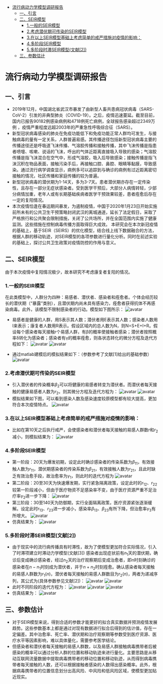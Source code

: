 <!-- TOC -->
  - [流行病动力学模型调研报告](#流行病动力学模型调研报告)      
    - [一、引言](#一引言)      
    - [二、SEIR模型](#二seir模型)          
      - [1.一般的SEIR模型](#1一般的seir模型)          
      - [2.考虑潜伏期可传染的SEIR模型](#2考虑潜伏期可传染的seir模型)          
      - [3.在以上SEIR模型基础上考虑简单的戒严措施对疫情的影响：](#3在以上seir模型基础上考虑简单的戒严措施对疫情的影响)          
      - [4.多阶段SEIR模型](#4多阶段seir模型)          
      - [5.多阶段时滞SEIR模型(文献[2])](#5多阶段时滞seir模型文献2)      
    - [三、参数估计](#三参数估计)    

# 流行病动力学模型调研报告
## 一、引言
* 2019年12月，中国湖北省武汉市暴发了由新型人畜共患病冠状病毒（SARS-CoV-2）引发的非典型肺炎（COVID-19）。之后，疫情迅速蔓延。截至目前，国内已报告90182例感染病例和4718例死亡病例，全球报告感染超过2349万例 ，疫情严重程度远超2003年的严重急性呼吸综合征（SARS）。
* 新型冠状病毒感染的肺炎在免疫功能低下和免疫功能正常人群均可发生，与接触病毒的量有一定关系，人群普遍易感。其传播途径包括新型冠状病毒主要的传播途径还是呼吸道飞沫传播、气溶胶传播和接触传播，其中飞沫传播是指患者喷嚏、咳嗽、说话的飞沫，呼出的气体近距离直接吸入导致的感染；气溶胶传播是指飞沫混合在空气中，形成气溶胶，吸入后导致感染；接触传播是指飞沫沉积在物品表面，接触污染手后，再接触口腔、鼻腔、眼睛等黏膜，导致感染。通过流行病学调查显示，病例多可以追踪到与确诊的病例有过近距离密切接触的情况，社区传播和家庭传播的较为普遍。
* 新型冠状病毒的潜伏期为1-14天，多为3-7天。患者潜伏期亦存在一定传染性，且存在一部分无症状感染者。受到医学干预后，大部分人病情转轻，少部分病情加重，老年人或有长期基础疾病者医学干预效果较差，患者痊愈后存在一定的复阳情况。
* 本次疫情恰逢在春运期间暴发，为遏制疫情，中国于2020年1月23日开始实施前所未有的公共卫生干预策略封闭武汉的离城通道，延长了法定假日，采取了严格旅行和公共聚会限制措施，关闭了公共场所，并在全国范围内实施了健康监测。这些措施在控制病毒传播方面取得巨大成效。
本研究会在本次新冠疫情的基础上，基于SEIR（SEIRS）的优化模型，结合线上线下数据融合的方法，根据人群的移动轨迹，对SEIR模型的各项参数进行量化分析。同时在前述实验的基础上，探讨公共卫生政策对疫情防控的作用与意义。
## 二、SEIR模型
由于本次疫情中复阳情况极少，故本研究不考虑康复者复阳的情况。
### 1.一般的SEIR模型
在此类模型中，人群分为四种：易感者、潜伏者、感染者和痊愈者。个体会经历较长的潜伏期（“暴露”类别），且潜伏期内尚未具有感染力，痊愈者获得抗体不再感染病毒。此外，该模型不限制感染者的行动。模型如下图所示：
![avatar](pic/1.jpg)
* 易感者是健康的人群，用S表示其人数；潜伏者用E表示其人数；感染者人数用I来表示；康复者人数用R表示。假设区域内的总人数为N，则N=S+E+I+R。假设每个感染者每天接触r个易感人群，有β的概率使接触者感染；潜伏者按照概率δ转化为感染者；感染者有γ的概率痊愈，则各状态转化的微分方程及迭代方程如下：
![avatar](pic/2.jpg)
![avatar](pic/3.jpg)

* 通过matlab建模后的模拟结果如下：（参数参考了文献[1]给出的基础参数）
![avatar](pic/4.jpg)
### 2.考虑潜伏期可传染的SEIR模型
* 引入潜伏者的传染概率$\beta_2$可以将健康的易感者转变为潜伏者。而潜伏者每天接触的健康易感者人数为$r_2$。则其微分方程及迭代方程为：
![avatar](pic/5.jpg)
![avatar](pic/6.jpg)
* 模拟结果如下图，可以看到感染人数及感染速度较原模型都有较大提高，更加符合本次疫情特点。
![avatar](pic/7.jpg)
### 3.在以上SEIR模型基础上考虑简单的戒严措施对疫情的影响：
* 比如在第10天之后执行戒严，会使感染者和潜伏者每天接触的易感人群数$r$和$r_2$减小，则模拟结果为：
![avatar](pic/8.jpg)
### 4.多阶段SEIR模型
* 第一阶段：20天为爆发初期，设定此时确诊感染者的传染系数为$\beta_{11}$，有效接触人数为$r_{11}$，潜伏期感染者的传染系数为$\beta_{21}$，有效接触人数为$r_{21}$，且此时缺乏有效治愈手段，故治愈率为$\gamma_1$，则此时的迭代方程为
![avatar](pic/9.jpg)
* 第二阶段：20至30天为快速爆发期，实行紧急隔离政策，设定此时的$r_{12}$、$r_{22}$较第一阶段减小，但由于医疗物资不足感染率不变，由于医疗资源严重不足治疗率$\gamma_2$进一步下降：
![avatar](pic/10.jpg)
* 第三阶段：30至140天为防御期，实行全面隔离政策，医疗资源紧张逐渐缓解。设定此时$r_{13}$、$r_{23}$进一步减小，感染率$\beta_{13}$、$\beta_{23}$有所下降，但治愈率$\gamma_3$有所增大。
![avatar](pic/11.jpg)
* 仿真结果为：
  ![avatar](pic/12.jpg)
### 5.多阶段时滞SEIR模型(文献[2])
* 由于现实中的流行病传播具有时滞性，故为了使模型更加符合实际情况，引入了时滞项建立时滞动力学模型(文献[3])
感染者出现症状前有$n_1$天的潜伏期，确诊后变成确诊感染者，经过$n_2$天的治疗观察期后变成治愈者，即$n$时刻确诊的感染者在$n-n_1$时刻成为潜伏者，并于$n+n_2$时刻痊愈。确认感染者每天接触的易感人群数为$r_1(n)$，潜伏者每天接触的易感人群数目为$r_2(n)$，两者为递减序列，其公式为(具体参数参见文献[2])：
![avatar](pic/13.jpg)
![avatar](pic/14.jpg)
* 此时不同阶段的迭代方程为：
![avatar](pic/15.jpg)
![avatar](pic/16.jpg)
![avatar](pic/17.jpg)
* 仿真结果为：
![avatar](pic/18.jpg)
## 三、参数估计
* 对于SEIR模型来说，得到合适的参数才能更好的拟合真实数据并预测疫情发展趋势。这些参数基本上都是通过对现有数据进行拟合后得到的估计值，存在一定偏差。其中治愈率、死亡率、潜伏期和治疗观察期等参数受到医疗资源、医疗水平等因素影响，难以具体量化，需要参考医学结论。
* 但感染者和潜伏者每天接触的易感人群数，以及易感人群接触病毒携带者后被感染的概率可以通过分析人群的位置和移动轨迹来进行量化。主要思路是从移动互联网流量数据中提取病毒携带者的移动位置和移动轨迹，从而得到病毒携带者每天接触的人数，还可以根据接触者感染的人数得出感染概率。此外，根据病毒携带者的位置信息划分出高风险、中风险和低风险区域，使模型更加贴近现实。